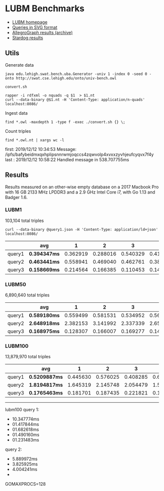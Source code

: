 # LUBM Benchmarks

- [LUBM homepage](http://swat.cse.lehigh.edu/projects/lubm/)
- [Queries in SVG format](http://swat.cse.lehigh.edu/projects/lubm/lubm.svg)
- [AllegroGraph results (archive)](https://web.archive.org/web/20090208165243/http://agraph.franz.com/allegrograph/agraph_bench_lubm50.lhtml)
- [Stardog results](https://docs.google.com/spreadsheets/d/1oHSWX_0ChZ61ofipZ1CMsW7OhyujioR28AfHzU9d56k/pubhtml#)

## Utils

Generate data

```
java edu.lehigh.swat.bench.uba.Generator -univ 1 -index 0 -seed 0 -onto http://swat.cse.lehigh.edu/onto/univ-bench.owl
```

`convert.sh`

```
rapper -i rdfxml -o nquads -q $1  > $1.nt
curl --data-binary @$1.nt -H 'Content-Type: application/n-quads' localhost:8086/
```

Ingest data

```
find *.owl -maxdepth 1 -type f -exec ./convert.sh {} \;
```

Count triples

```
find *.owl.nt | xargs wc -l
```

first: 2019/12/12 10:34:53 Message: /ipfs/bafybeidmxqxhplipsnnrwmjoqccs4zqwvolp4xvxxzyvhjeufcyqvx7f4y
last : 2019/12/12 10:58:22 Handled message in 538.707755ms

## Results

Results measured on an other-wise empty database on a 2017 Macbook Pro with 16 GB 2133 MHz LPDDR3 and a 2.9 GHz Intel Core i7, with Go 1.13 and Badger 1.6.

### LUBM1

103,104 total triples

```
curl --data-binary @query1.json -H 'Content-Type: application/ld+json' localhost:8086/
```

|        | avg            | 1        | 2        | 3        | 4        | 5        | 6        | 7        | 8        | 9        | 10       |
| ------ | -------------- | -------- | -------- | -------- | -------- | -------- | -------- | -------- | -------- | -------- | -------- |
| query1 | **0.394347ms** | 0.362919 | 0.288016 | 0.540329 | 0.415967 | 0.392153 | 0.340841 | 0.333268 | 0.558645 | 0.30682  | 0.404513 |
| query2 | **0.463441ms** | 0.558941 | 0.469040 | 0.462761 | 0.387005 | 0.643515 | 0.456333 | 0.415154 | 0.472529 | 0.381791 | 0.387346 |
| query3 | **0.158669ms** | 0.214564 | 0.166385 | 0.110453 | 0.141024 | 0.126236 | 0.209382 | 0.177337 | 0.135050 | 0.132056 | 0.174203 |

### LUBM50

6,890,640 total triples

|        | avg            | 1        | 2        | 3        | 4        | 5        | 6        | 7        | 8        | 9        | 10       |
| ------ | -------------- | -------- | -------- | -------- | -------- | -------- | -------- | -------- | -------- | -------- | -------- |
| query1 | **0.589180ms** | 0.559499 | 0.581531 | 0.534952 | 0.560218 | 0.587980 | 0.736740 | 0.536250 | 0.548940 | 0.652013 | 0.593672 |
| query2 | **2.648918ms** | 2.382153 | 3.141992 | 2.337339 | 2.658253 | 2.695001 | 2.360368 | 2.193803 | 2.70467  | 3.040395 | 2.975206 |
| query3 | **0.168975ms** | 0.128307 | 0.166007 | 0.169277 | 0.149976 | 0.15824  | 0.155821 | 0.207412 | 0.187419 | 0.173274 | 0.194018 |

### LUBM100

13,879,970 total triples

|        | avg             | 1        | 2        | 3        | 4        | 5        | 6        | 7        | 8        | 9        | 10       |
| ------ | --------------- | -------- | -------- | -------- | -------- | -------- | -------- | -------- | -------- | -------- | -------- |
| query1 | **0.5209887ms** | 0.445630 | 0.576025 | 0.408285 | 0.621839 | 0.484363 | 0.570337 | 0.477194 | 0.592727 | 0.499838 | 0.533649 |
| query2 | **1.8194817ms** | 1.645319 | 2.145748 | 2.054479 | 1.500583 | 1.436753 | 1.585419 | 1.886467 | 2.120749 | 2.381642 | 1.437658 |
| query3 | **0.1765463ms** | 0.181701 | 0.187435 | 0.221821 | 0.159671 | 0.156800 | 0.169522 | 0.196278 | 0.179919 | 0.159784 | 0.152532 |

---

lubm100
query 1:

- 10.347774ms
- 01.417844ms
- 01.682618ms
- 01.490160ms
- 01.231483ms

query 2:

- 5.889972ms
- 3.825925ms
- 4.004241ms
-

GOMAXPROCS=128
